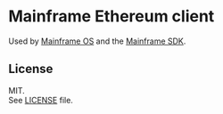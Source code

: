 # Mainframe Ethereum client

Used by [Mainframe OS](https://github.com/MainframeHQ/mainframe-os) and the [Mainframe SDK](https://github.com/MainframeHQ/mainframe-sdk).

## License

MIT.\
See [LICENSE](LICENSE) file.
